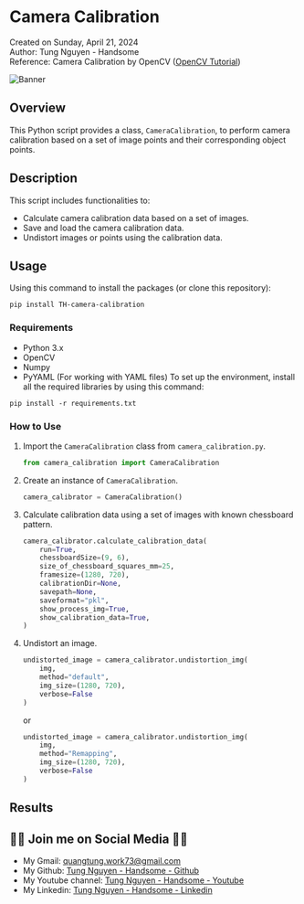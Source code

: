 ﻿# Camera Calibration

Created on Sunday, April 21, 2024  
Author: Tung Nguyen - Handsome  
Reference: Camera Calibration by OpenCV ([OpenCV Tutorial](https://docs.opencv.org/4.x/dc/dbb/tutorial_py_calibration.html))

![Banner](https://github.com/nguyenquangtung/Camera_Calibration/assets/59195029/2ad0cdd1-dd48-4083-9766-8d42533cd9a0)

## Overview

This Python script provides a class, `CameraCalibration`, to perform camera calibration based on a set of image points and their corresponding object points.

## Description

This script includes functionalities to:

- Calculate camera calibration data based on a set of images.
- Save and load the camera calibration data.
- Undistort images or points using the calibration data.

## Usage

Using this command to install the packages (or clone this repository):

```
pip install TH-camera-calibration
```

### Requirements

- Python 3.x
- OpenCV
- Numpy
- PyYAML (For working with YAML files)
  To set up the environment, install all the required libraries by using this command:

```
pip install -r requirements.txt
```

### How to Use

1. Import the `CameraCalibration` class from `camera_calibration.py`.

   ```python
   from camera_calibration import CameraCalibration
   ```

2. Create an instance of `CameraCalibration`.

   ```python
   camera_calibrator = CameraCalibration()
   ```

3. Calculate calibration data using a set of images with known chessboard pattern.

   ```python
   camera_calibrator.calculate_calibration_data(
       run=True,
       chessboardSize=(9, 6),
       size_of_chessboard_squares_mm=25,
       framesize=(1280, 720),
       calibrationDir=None,
       savepath=None,
       saveformat="pkl",
       show_process_img=True,
       show_calibration_data=True,
   )
   ```

4. Undistort an image.

   ```python
   undistorted_image = camera_calibrator.undistortion_img(
       img,
       method="default",
       img_size=(1280, 720),
       verbose=False
   )
   ```

   or

   ```python
   undistorted_image = camera_calibrator.undistortion_img(
       img,
       method="Remapping",
       img_size=(1280, 720),
       verbose=False
   )
   ```

## Results


## 💚🖤 Join me on Social Media 🖤💚

- My Gmail: quangtung.work73@gmail.com
- My Github: [Tung Nguyen - Handsome - Github](https://github.com/nguyenquangtung)
- My Youtube channel: [Tung Nguyen - Handsome - Youtube](https://www.youtube.com/@tungquangnguyen731)
- My Linkedin: [Tung Nguyen - Handsome - Linkedin](https://www.linkedin.com/in/tungnguyen73/)
